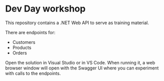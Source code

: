 # Dev Day workshop

This repository contains a .NET Web API to serve as training material.

There are endpoints for:

- Customers
- Products
- Orders

Open the solution in Visual Studio or in VS Code. When running it, a web browser window will open with the Swagger UI where you can experiment with calls to the endpoints.
